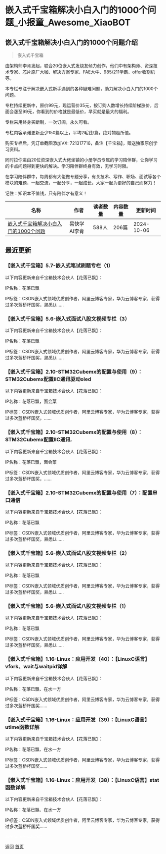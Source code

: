 # 嵌入式千宝箱解决小白入门的1000个问题_小报童_Awesome_XiaoBOT

## 嵌入式千宝箱解决小白入门的1000个问题介绍
> 嵌入式千宝箱    
    
由架构师李肯发起，联合20位嵌入式发烧友倾力创作，他们中有架构师、资深技术专家、芯片原厂大咖、解决方案专家、FAE大牛、985/211学霸、offer收割机等。    
    
本专栏专注于解决嵌入式新手遇到的各种疑难问题，助力解决小白入门的1000个问题。    
    
专栏持续更新中，原价99元，现运营价35元，按订购人数增长持续阶梯涨价，后面会涨至99元，你看到的价格就是最低价，早买就是最大的福利。    
    
专栏采用终身买断制，一次订阅，永久可看。    
    
专栏内容承诺更新至少150篇以上，平均2毛钱/篇，绝对物超所值。    
    
购买专栏后，凭订单截图添加VX: 721317716，备注【千宝箱】，赠送独家原创学习资料。    
    
同时拉你进由20位资深嵌入式大佬坐镇的小册学员专属的学习陪伴群，让你学习的卡点问题得到更快的解决。学习陪伴群终身有效，无学习时限。    
    
在学习陪伴群中，每周都有大佬做专题分享，有关技术、写作、职场、面试等各个模块的难题，一起交流，一起分享，一起成长，大家一起为更好的自己而努力！    
    
记住：知识本不值钱，只有陪伴才有意义！  
  


|名称|作者|读者数量|内容数量|更新时间|
|---|---|---|---|---|
|[嵌入式千宝箱解决小白入门的1000个问题](https://xiaobot.net/p/xiaobai1000?refer=0b133df9-27dc-423b-8101-639049001c13)|易快学AI李肯|588人|206篇|2024-10-06|

## 最近更新
### 【嵌入式千宝箱】5.7-嵌入式笔试刷题专栏（1）

以下内容更新来自千宝箱技术合伙人【花落已飘】：

IP名称：花落已飘

IP标签：CSDN嵌入式领域优质创作者，阿里云博客专家，华为云博客专家，获得过多次蓝桥杯国奖，熟悉Li......

### 【嵌入式千宝箱】5.6-嵌入式面试八股文视频专栏（3）

以下内容更新来自千宝箱技术合伙人【花落已飘】：

IP名称：花落已飘

IP标签：CSDN嵌入式领域优质创作者，阿里云博客专家，华为云博客专家，获得过多次蓝桥杯国奖，熟悉Li......

### 【嵌入式千宝箱】2.10-STM32Cubemx的配置与使用（9）：STM32Cubemx配置IIC通讯驱动oled

以下内容更新来自千宝箱技术合伙人【花落已飘】：

IP名称：花落已飘，面会菜

IP标签：CSDN嵌入式领域优质创作者，阿里云博客专家，华为云博客专家，获得过多次蓝桥杯国奖，......

### 【嵌入式千宝箱】2.10-STM32Cubemx的配置与使用（8）：STM32Cubemx配置IIC通讯.

以下内容更新来自千宝箱技术合伙人【花落已飘】：

IP名称：花落已飘，面会菜

IP标签：CSDN嵌入式领域优质创作者，阿里云博客专家，华为云博客专家，获得过多次蓝桥杯国奖，......

### 【嵌入式千宝箱】2.10-STM32Cubemx的配置与使用（7）：配置串口通信

以下内容更新来自千宝箱技术合伙人【花落已飘】：

IP名称：花落已飘

IP标签：CSDN嵌入式领域优质创作者，阿里云博客专家，华为云博客专家，获得过多次蓝桥杯国奖，熟悉Li......

### 【嵌入式千宝箱】5.6-嵌入式面试八股文视频专栏（2）

以下内容更新来自千宝箱技术合伙人【花落已飘】：

IP名称：花落已飘

IP标签：CSDN嵌入式领域优质创作者，阿里云博客专家，华为云博客专家，获得过多次蓝桥杯国奖，熟悉Li......

### 【嵌入式千宝箱】5.6-嵌入式面试八股文视频专栏（1）

以下内容更新来自千宝箱技术合伙人【花落已飘】：

IP名称：花落已飘

IP标签：CSDN嵌入式领域优质创作者，阿里云博客专家，华为云博客专家，获得过多次蓝桥杯国奖，熟悉Li......

### 【嵌入式千宝箱】1.16-Linux：应用开发（40）：【LinuxC语言】vfork、wait与waitpid详解

以下内容更新来自千宝箱技术合伙人【花落已飘】：

IP名称：花落已飘、在水一方

IP标签：CSDN嵌入式领域优质创作者，阿里云博客专家，华为云博客专家，获得过多次蓝桥杯国奖......

### 【嵌入式千宝箱】1.16-Linux：应用开发（39）：【LinuxC语言】utime函数详解

以下内容更新来自千宝箱技术合伙人【花落已飘】：

IP名称：花落已飘、在水一方

IP标签：CSDN嵌入式领域优质创作者，阿里云博客专家，华为云博客专家，获得过多次蓝桥杯国奖......

### 【嵌入式千宝箱】1.16-Linux：应用开发（38）：【LinuxC语言】stat函数详解

以下内容更新来自千宝箱技术合伙人【花落已飘】：

IP名称：花落已飘、在水一方

IP标签：CSDN嵌入式领域优质创作者，阿里云博客专家，华为云博客专家，获得过多次蓝桥杯国奖......


<a href="https://github.com/Reno9527/awesome-xiaobot" style="color: white; text-decoration: none;">awesome-xiaobot</a>

返回 [首页](../README.md)
